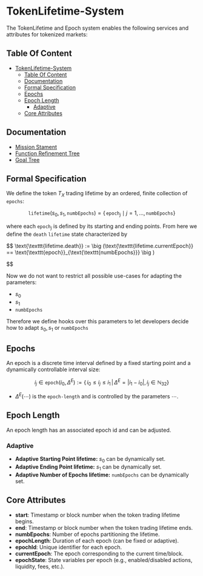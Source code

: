 # TokenLifetime-System

The TokenLifetime and Epoch system enables the following services and attributes for tokenized markets:

## Table Of Content

- [TokenLifetime-System](#tokenlifetime-system)
  - [Table Of Content](#table-of-content)
  - [Documentation](#documentation)
  - [Formal Specification](#formal-specification)
  - [Epochs](#epochs)
  - [Epoch Length](#epoch-length)
    - [Adaptive](#adaptive)
  - [Core Attributes](#core-attributes)

## Documentation

- [Mission Stament](docs/missionStament.json)
- [Function Refinement Tree](docs/functionRefinementTree.png)
- [Goal Tree](docs/goalTree.md)

## Formal Specification

We define the token $T_X$ trading lifetime by an ordered, finite collection of `epochs`:

$$
\texttt{lifetime}(s_0, s_1, \texttt{numbEpochs}) = \left\{\, \texttt{epoch}_j \mid j = 1, \ldots, \texttt{numbEpochs} \right\}
$$

where each $\texttt{epoch}_j$ is defined by its starting and ending points.
From here we define the `death` `lifetime` state characterized by

$$
\text{\texttt{lifetime.death}} := \big (\text{\texttt{lifetime.currentEpoch}} == \text{\texttt{epoch}}_{\text{\texttt{numbEpochs}}} \big )

$$

Now we do not want to restrict all possible use-cases for adapting the parameters:
- $s_0$
- $s_1$
- `numbEpochs`


Therefore we define hooks over this parameters to let developers decide how to adapt $s_0, s_1$ or `numbEpochs`




## Epochs

An epoch is a discrete time interval defined by a fixed starting point and a dynamically controllable interval size:

$$
i_j \in \texttt{epoch}(i_0, \Delta^E) := \left\{\, i_0 \leq i_j \leq i_1 \,\middle|\, \Delta^E = |i_1 - i_0|,\, i_j \in \mathbb{N}_{32} \right\}
$$

- $\Delta^E(\cdots)$ is the `epoch-length` and is controlled by the parameters $\cdots$.

## Epoch Length

An epoch length has an associated epoch id and can be adjusted.

### Adaptive

- **Adaptive Starting Point lifetime:** $s_0$ can be dynamically set.
- **Adaptive Ending Point lifetime:** $s_1$ can be dynamically set.
- **Adaptive Number of Epochs lifetime:** $\texttt{numbEpochs}$ can be dynamically set.


## Core Attributes

- **start**: Timestamp or block number when the token trading lifetime begins.
- **end**: Timestamp or block number when the token trading lifetime ends.
- **numbEpochs**: Number of epochs partitioning the lifetime.
- **epochLength**: Duration of each epoch (can be fixed or adaptive).
- **epochId**: Unique identifier for each epoch.
- **currentEpoch**: The epoch corresponding to the current time/block.
- **epochState**: State variables per epoch (e.g., enabled/disabled actions, liquidity, fees, etc.).

